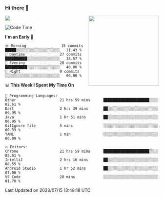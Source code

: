 ### Hi there 👋

![](https://metrics.lecoq.io/itaowu?template=classic&config.timezone=Asia%2FShanghai)
<img align='right' src="https://media.giphy.com/media/M9gbBd9nbDrOTu1Mqx/giphy.gif" width="230">

<!--START_SECTION:waka-->
![Code Time](http://img.shields.io/badge/Code%20Time-241%20hrs%2046%20mins-blue)

**I'm an Early 🐤** 

```text
🌞 Morning                15 commits          █████░░░░░░░░░░░░░░░░░░░░   21.43 % 
🌆 Daytime                27 commits          ██████████░░░░░░░░░░░░░░░   38.57 % 
🌃 Evening                28 commits          ██████████░░░░░░░░░░░░░░░   40.00 % 
🌙 Night                  0 commits           ░░░░░░░░░░░░░░░░░░░░░░░░░   00.00 % 
```


📊 **This Week I Spent My Time On** 

```text
💬 Programming Languages: 
Other                    21 hrs 59 mins      █████████████████████░░░░   82.61 % 
Dart                     2 hrs 39 mins       ██░░░░░░░░░░░░░░░░░░░░░░░   09.95 % 
Java                     1 hr 51 mins        ██░░░░░░░░░░░░░░░░░░░░░░░   06.95 % 
GitIgnore file           5 mins              ░░░░░░░░░░░░░░░░░░░░░░░░░   00.33 % 
YAML                     1 min               ░░░░░░░░░░░░░░░░░░░░░░░░░   00.09 % 

🔥 Editors: 
Chrome                   21 hrs 59 mins      █████████████████████░░░░   82.61 % 
IntelliJ                 2 hrs 16 mins       ██░░░░░░░░░░░░░░░░░░░░░░░   08.55 % 
Android Studio           1 hr 52 mins        ██░░░░░░░░░░░░░░░░░░░░░░░   07.06 % 
VS Code                  28 mins             ░░░░░░░░░░░░░░░░░░░░░░░░░   01.78 % 
```


 Last Updated on 2023/07/15 13:48:18 UTC
<!--END_SECTION:waka-->

<!--
**itaowu/itaowu** is a ✨ _special_ ✨ repository because its `README.md` (this file) appears on your GitHub profile.

Here are some ideas to get you started:

- 🔭 I’m currently working on ...
- 🌱 I’m currently learning ...
- 👯 I’m looking to collaborate on ...
- 🤔 I’m looking for help with ...
- 💬 Ask me about ...
- 📫 How to reach me: ...
- 😄 Pronouns: ...
- ⚡ Fun fact: ...
-->
